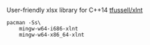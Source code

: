 User-friendly xlsx library for C++14 
[tfussell/xlnt](https://github.com/tfussell/xlnt)
```
pacman -Ss\
	mingw-w64-i686-xlnt 
	mingw-w64-x86_64-xlnt
```
